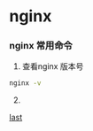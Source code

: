# nginx 

### nginx 常用命令
1. 查看nginx 版本号

```bash
nginx -v 
```
2. 
[last](https://www.bilibili.com/video/BV1ov41187bq/?spm_id_from=333.337.search-card.all.click&vd_source=e38cd951f2ee7bda48ec574f4e9ba363)
<!-- 地址：[nginx](https://www.bilibili.com/video/BV1ov41187bq/?spm_id_from=333.337.search-card.all.click&vd_source=e38cd951f2ee7bda48ec574f4e9ba363) -->

